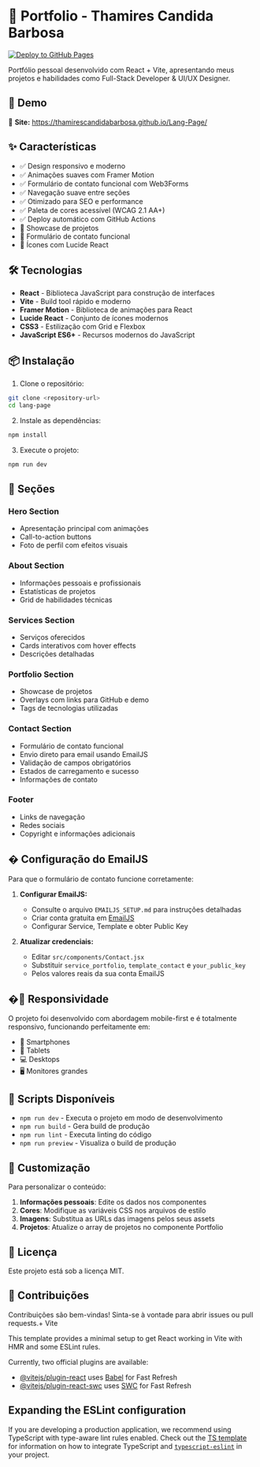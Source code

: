 # 🌟 Portfolio - Thamires Candida Barbosa

[![Deploy to GitHub Pages](https://github.com/thamirescandidabarbosa/Lang-Page/actions/workflows/deploy.yml/badge.svg)](https://github.com/thamirescandidabarbosa/Lang-Page/actions/workflows/deploy.yml)

Portfólio pessoal desenvolvido com React + Vite, apresentando meus projetos e habilidades como Full-Stack Developer & UI/UX Designer.

## 🚀 Demo

🔗 **Site:** https://thamirescandidabarbosa.github.io/Lang-Page/

## ✨ Características

- ✅ Design responsivo e moderno
- ✅ Animações suaves com Framer Motion
- ✅ Formulário de contato funcional com Web3Forms
- ✅ Navegação suave entre seções
- ✅ Otimizado para SEO e performance
- ✅ Paleta de cores acessível (WCAG 2.1 AA+)
- ✅ Deploy automático com GitHub Actions
- 💼 Showcase de projetos
- 📧 Formulário de contato funcional
- 🌟 Ícones com Lucide React

## 🛠️ Tecnologias

- **React** - Biblioteca JavaScript para construção de interfaces
- **Vite** - Build tool rápido e moderno
- **Framer Motion** - Biblioteca de animações para React
- **Lucide React** - Conjunto de ícones modernos
- **CSS3** - Estilização com Grid e Flexbox
- **JavaScript ES6+** - Recursos modernos do JavaScript

## 📦 Instalação

1. Clone o repositório:
```bash
git clone <repository-url>
cd lang-page
```

2. Instale as dependências:
```bash
npm install
```

3. Execute o projeto:
```bash
npm run dev
```

## 🎨 Seções

### Hero Section
- Apresentação principal com animações
- Call-to-action buttons
- Foto de perfil com efeitos visuais

### About Section
- Informações pessoais e profissionais
- Estatísticas de projetos
- Grid de habilidades técnicas

### Services Section
- Serviços oferecidos
- Cards interativos com hover effects
- Descrições detalhadas

### Portfolio Section
- Showcase de projetos
- Overlays com links para GitHub e demo
- Tags de tecnologias utilizadas

### Contact Section
- Formulário de contato funcional
- Envio direto para email usando EmailJS
- Validação de campos obrigatórios
- Estados de carregamento e sucesso
- Informações de contato

### Footer
- Links de navegação
- Redes sociais
- Copyright e informações adicionais

## � Configuração do EmailJS

Para que o formulário de contato funcione corretamente:

1. **Configurar EmailJS:**
   - Consulte o arquivo `EMAILJS_SETUP.md` para instruções detalhadas
   - Criar conta gratuita em [EmailJS](https://www.emailjs.com/)
   - Configurar Service, Template e obter Public Key

2. **Atualizar credenciais:**
   - Editar `src/components/Contact.jsx`
   - Substituir `service_portfolio`, `template_contact` e `your_public_key`
   - Pelos valores reais da sua conta EmailJS

## �📱 Responsividade

O projeto foi desenvolvido com abordagem mobile-first e é totalmente responsivo, funcionando perfeitamente em:
- 📱 Smartphones
- 📱 Tablets
- 💻 Desktops
- 🖥️ Monitores grandes

## 🎯 Scripts Disponíveis

- `npm run dev` - Executa o projeto em modo de desenvolvimento
- `npm run build` - Gera build de produção
- `npm run lint` - Executa linting do código
- `npm run preview` - Visualiza o build de produção

## 🎨 Customização

Para personalizar o conteúdo:

1. **Informações pessoais**: Edite os dados nos componentes
2. **Cores**: Modifique as variáveis CSS nos arquivos de estilo
3. **Imagens**: Substitua as URLs das imagens pelos seus assets
4. **Projetos**: Atualize o array de projetos no componente Portfolio

## 📄 Licença

Este projeto está sob a licença MIT.

## 🤝 Contribuições

Contribuições são bem-vindas! Sinta-se à vontade para abrir issues ou pull requests.+ Vite

This template provides a minimal setup to get React working in Vite with HMR and some ESLint rules.

Currently, two official plugins are available:

- [@vitejs/plugin-react](https://github.com/vitejs/vite-plugin-react/blob/main/packages/plugin-react) uses [Babel](https://babeljs.io/) for Fast Refresh
- [@vitejs/plugin-react-swc](https://github.com/vitejs/vite-plugin-react/blob/main/packages/plugin-react-swc) uses [SWC](https://swc.rs/) for Fast Refresh

## Expanding the ESLint configuration

If you are developing a production application, we recommend using TypeScript with type-aware lint rules enabled. Check out the [TS template](https://github.com/vitejs/vite/tree/main/packages/create-vite/template-react-ts) for information on how to integrate TypeScript and [`typescript-eslint`](https://typescript-eslint.io) in your project.
